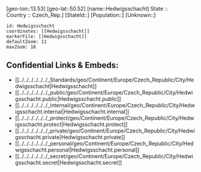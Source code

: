﻿---
location: [50.52,13.53] 
mapzoom: [7,12] 
mapmarker: city 
type: City
tags:
- geo/City


SpocWebEntityId: 30826
isDeleted: false
confidential: public

---
[geo-lon::13.53] 
[geo-lat::50.52] 
[name::Hedwigsschacht] 
State ::  
Country :: Czech_Rep.] 
[StateId::] 
[Population::] 
[Unknown::] 


```leaflet
id: Hedwigsschacht
coordinates: [[Hedwigsschacht]] 
markerFile: [[Hedwigsschacht]] 
defaultZoom: 11 
maxZoom: 18
```


## Confidential Links & Embeds: 
- [[../../../../../../_Standards/geo/Continent/Europe/Czech_Republic/City/Hedwigsschacht|Hedwigsschacht]] 
- [[../../../../../../_public/geo/Continent/Europe/Czech_Republic/City/Hedwigsschacht.public|Hedwigsschacht.public]] 
- [[../../../../../../_internal/geo/Continent/Europe/Czech_Republic/City/Hedwigsschacht.internal|Hedwigsschacht.internal]] 
- [[../../../../../../_protect/geo/Continent/Europe/Czech_Republic/City/Hedwigsschacht.protect|Hedwigsschacht.protect]] 
- [[../../../../../../_private/geo/Continent/Europe/Czech_Republic/City/Hedwigsschacht.private|Hedwigsschacht.private]] 
- [[../../../../../../_personal/geo/Continent/Europe/Czech_Republic/City/Hedwigsschacht.personal|Hedwigsschacht.personal]] 
- [[../../../../../../_secret/geo/Continent/Europe/Czech_Republic/City/Hedwigsschacht.secret|Hedwigsschacht.secret]] 
